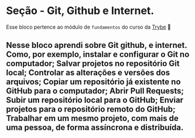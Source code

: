 # Seção - Git, Github e Internet. 

Esse bloco pertence ao módulo de `fundamentos` do curso da [Trybe](https://www.betrybe.com/) :rocket:

## Nesse bloco aprendi sobre Git github, e internet. Como, por exemplo, instalar e configurar o Git no computador; Salvar projetos no repositório Git local; Controlar as alterações e versões dos arquivos; Copiar um repositório já existente no GitHub para o  computador; Abrir Pull Requests; Subir um repositório local para o GitHub; Enviar projetos para o repositório remoto do GitHub; Trabalhar em um mesmo projeto, com mais de uma pessoa, de forma assíncrona e distribuída.
